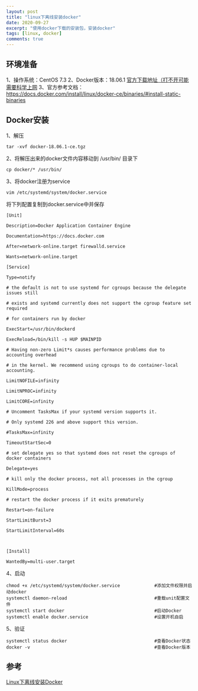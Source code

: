 ```yaml
---
layout: post
title: "linux下离线安装docker"
date: 2020-09-27
excerpt: "使用docker下载的安装包，安装docker"
tags: [linux, docker]
comments: true
---
```


## 环境准备
1、操作系统：CentOS 7.3
2、Docker版本：18.06.1 [官方下载地址（打不开可能需要科学上网](https://download.docker.com/linux/static/stable/x86_64/)
3、官方参考文档：https://docs.docker.com/install/linux/docker-ce/binaries/#install-static-binaries

## Docker安装
1、解压
```
tar -xvf docker-18.06.1-ce.tgz
```
2、将解压出来的docker文件内容移动到 /usr/bin/ 目录下
```
cp docker/* /usr/bin/
```
3、将docker注册为service
```
vim /etc/systemd/system/docker.service
```
将下列配置复制到docker.service中并保存
```
[Unit]

Description=Docker Application Container Engine

Documentation=https://docs.docker.com

After=network-online.target firewalld.service

Wants=network-online.target

[Service]

Type=notify

# the default is not to use systemd for cgroups because the delegate issues still

# exists and systemd currently does not support the cgroup feature set required

# for containers run by docker

ExecStart=/usr/bin/dockerd

ExecReload=/bin/kill -s HUP $MAINPID

# Having non-zero Limit*s causes performance problems due to accounting overhead

# in the kernel. We recommend using cgroups to do container-local accounting.

LimitNOFILE=infinity

LimitNPROC=infinity

LimitCORE=infinity

# Uncomment TasksMax if your systemd version supports it.

# Only systemd 226 and above support this version.

#TasksMax=infinity

TimeoutStartSec=0

# set delegate yes so that systemd does not reset the cgroups of docker containers

Delegate=yes

# kill only the docker process, not all processes in the cgroup

KillMode=process

# restart the docker process if it exits prematurely

Restart=on-failure

StartLimitBurst=3

StartLimitInterval=60s

 

[Install]

WantedBy=multi-user.target
```
4、启动
```
chmod +x /etc/systemd/system/docker.service             #添加文件权限并启动docker
systemctl daemon-reload                                 #重载unit配置文件
systemctl start docker                                  #启动Docker
systemctl enable docker.service                         #设置开机自启
```
5、验证
```
systemctl status docker                                 #查看Docker状态
docker -v                                               #查看Docker版本
```
## 参考
[Linux下离线安装Docker](https://www.cnblogs.com/luoSteel/p/10038954.html)